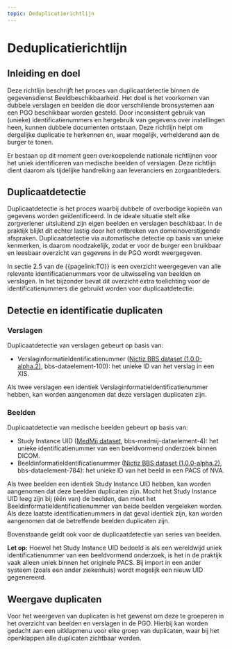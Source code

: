 ```yaml
---
topic: Deduplicatierichtlijn
---
```


# Deduplicatierichtlijn

## Inleiding en doel
Deze richtlijn beschrijft het proces van duplicaatdetectie binnen de gegevensdienst Beeldbeschikbaarheid. Het doel is het voorkomen van dubbele verslagen en beelden die door verschillende bronsystemen aan een PGO beschikbaar worden gesteld. Door inconsistent gebruik van (unieke) identificatienummers en hergebruik van gegevens over instellingen heen, kunnen dubbele documenten ontstaan. Deze richtlijn helpt om dergelijke duplicatie te herkennen en, waar mogelijk, verhelderend aan de burger te tonen.

Er bestaan op dit moment geen overkoepelende nationale richtlijnen voor het uniek identificeren van medische beelden of verslagen. Deze richtlijn dient daarom als tijdelijke handreiking aan leveranciers en zorgaanbieders.

## Duplicaatdetectie
Duplicaatdetectie is het proces waarbij dubbele of overbodige kopieën van gegevens worden geïdentificeerd. In de ideale situatie stelt elke zorgverlener uitsluitend zijn eigen beelden en verslagen beschikbaar. In de praktijk blijkt dit echter lastig door het ontbreken van domeinoverstijgende afspraken. Duplicaatdetectie via automatische detectie op basis van unieke kenmerken, is daarom noodzakelijk, zodat er voor de burger een bruikbaar en leesbaar overzicht van gegevens in de PGO wordt weergegeven.

In sectie 2.5 van de {{pagelink:TO}} is een overzicht weergegeven van alle relevante identificatienummers voor de uitwisseling van beelden en verslagen. In het bijzonder bevat dit overzicht extra toelichting voor de identificatienummers die gebruikt worden voor duplicaatdetectie. 

## Detectie en identificatie duplicaten 

### Verslagen  
Duplicaatdetectie van verslagen gebeurt op basis van: 
- VerslaginformatieIdentificatienummer ([Nictiz BBS dataset (1.0.0-alpha.2)](https://decor.nictiz.nl/pub/bbs/bbs-html-20240208T092809/ds-2.16.840.1.113883.2.4.3.11.60.133.1.1-2022-03-09T122352.html), bbs-dataelement-100): het unieke ID van het verslag in een XIS.

Als twee verslagen een identiek VerslaginformatieIdentificatienummer hebben, kan worden aangenomen dat deze verslagen duplicaten zijn. 

### Beelden 
Duplicaatdetectie van medische beelden gebeurt op basis van:
- Study Instance UID ([MedMij dataset](https://github.com/Stichting-MedMij/MedMij-R4-ImageAvailability/blob/1.0.0-beta.1/dataset/Dataset_MedMij_Beeldbeschikbaarheid_1.0.0-beta.1.xlsx), bbs-medmij-dataelement-4): het unieke identificatienummer van een beeldvormend onderzoek binnen DICOM.
- BeeldinformatieIdentificatienummer ([Nictiz BBS dataset (1.0.0-alpha.2)](https://decor.nictiz.nl/pub/bbs/bbs-html-20240208T092809/ds-2.16.840.1.113883.2.4.3.11.60.133.1.1-2022-03-09T122352.html), bbs-dataelement-784): het unieke ID van het beeld in een PACS of NVA.

Als twee beelden een identiek Study Instance UID hebben, kan worden aangenomen dat deze beelden duplicaten zijn. Mocht het Study Instance UID leeg zijn bij (één van) de beelden, dan moet het BeeldinformatieIdentificatienummer van beide beelden vergeleken worden. Als deze laatste identificatienummers in dat geval identiek zijn, kan worden aangenomen dat de betreffende beelden duplicaten zijn.

Bovenstaande geldt ook voor de duplicaatdetectie van series van beelden.

**Let op:** Hoewel het Study Instance UID bedoeld is als een wereldwijd uniek identificatienummer van een beeldvormend onderzoek, is het in de praktijk vaak alleen uniek binnen het originele PACS. Bij import in een ander systeem (zoals een ander ziekenhuis) wordt mogelijk een nieuw UID gegenereerd.

## Weergave duplicaten
Voor het weergeven van duplicaten is het gewenst om deze te groeperen in het overzicht van beelden en verslagen in de PGO. Hierbij kan worden gedacht aan een uitklapmenu voor elke groep van duplicaten, waar bij het openklappen alle duplicaten zichtbaar worden.